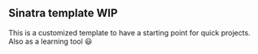 ## Sinatra template WIP

This is a customized template to have a starting point for quick projects.\
Also as a learning tool 😃
